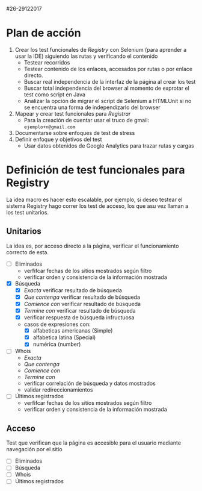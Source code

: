 #26-29122017

# Plan de acción
1. Crear los test funcionales de *Registry* con Selenium (para aprender a usar la IDE) siguiendo las rutas y verificando el contenido
	- Testear recorridos
	- Testear contenido de los enlaces, accesados por rutas o por enlace directo.
	- Buscar real independencia de la interfaz de la página al crear los test
	- Buscar total independencia del browser al momento de exprotar el test como script en Java
	- Analizar la opción de migrar el script de Selenium a HTMLUnit si no se encuentra una forma de independizarlo del browser
2. Mapear y crear test funcionales para *Registrar*
	- Para la creación de cuentar usar el truco de gmail: ```ejemplo+n@gmail.com```
3. Documentarse sobre enfoques de test de stress
4. Definir enfoque y objetivos del test
	- Usar datos obtenidos de Google Analytics para trazar rutas y cargas

# Definición de test funcionales para Registry
La idea macro es hacer esto escalable, por ejemplo, si deseo testear el sistema Registry hago correr los test de acceso, los que asu vez llaman a los test unitarios.

## Unitarios
La idea es, por acceso directo a la página, verificar el funcionamiento correcto de esta.
- [ ] Eliminados
	- verfifcar fechas de los sitios mostrados según filtro
	- verificar orden y consistencia de la información mostrada
- [x] Búsqueda 
	- [x] *Exacta* verificar resultado de búsqueda
	- [x] *Que contenga* verificar resultado de búsqueda
	- [x] *Comience con* verificar resultado de búsqueda
	- [x] *Termine con* verificar resultado de búsqueda
	- [x] verificar respuesta de búsqueda infructuosa
	- casos de expresiones con:
		- [x] alfabeticas americanas (Simple)
		- [x] alfabetica latina (Special)
		- [x] numérica (number)
- [ ] Whois
	- *Exacta*
	- *Que contenga*
	- *Comience con*
	- *Termine con*
	- verificar correlación de búsqueda y datos mostrados
	- validar redireccionamientos
- [ ] Últimos registrados 
	- verfifcar fechas de los sitios mostrados según filtro
	- verificar orden y consistencia de la información mostrada

## Acceso
Test que verifican que la página es accesible para el usuario mediante navegación por el sitio
- [ ] Eliminados
- [ ] Búsqueda
- [ ] Whois
- [ ] Últimos registrados